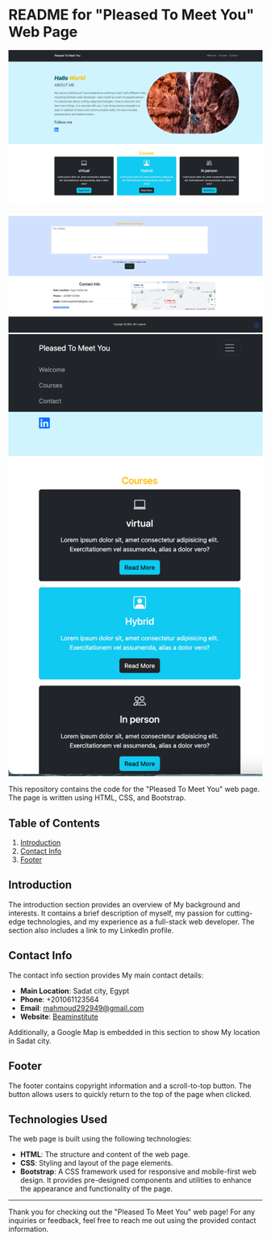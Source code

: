 # README for "Pleased To Meet You" Web Page
![Alt text](<Screenshot 2023-07-22 at 9.40.59 PM.png>)

![Alt text](<Screenshot 2023-07-22 at 9.41.10 PM.png>)
![Alt text](<Screenshot 2023-07-22 at 9.41.30 PM.png>)

This repository contains the code for the "Pleased To Meet You" web page. The page is written using HTML, CSS, and Bootstrap.

## Table of Contents

1. [Introduction](#introduction)
2. [Contact Info](#contact-info)
4. [Footer](#footer)

## Introduction

The introduction section provides an overview of My background and interests. It contains a brief description of myself, my passion for cutting-edge technologies, and my experience as a full-stack web developer. The section also includes a link to my LinkedIn profile.


## Contact Info

The contact info section provides My main contact details:

- **Main Location**: Sadat city, Egypt
- **Phone**: +201061123564
- **Email**: mahmoud292949@gmail.com
- **Website**: [Beaminstitute](https://beaminstitute.org/)

Additionally, a Google Map is embedded in this section to show My location in Sadat city.

## Footer

The footer contains copyright information and a scroll-to-top button. The button allows users to quickly return to the top of the page when clicked.

## Technologies Used

The web page is built using the following technologies:

- **HTML**: The structure and content of the web page.
- **CSS**: Styling and layout of the page elements.
- **Bootstrap**: A CSS framework used for responsive and mobile-first web design. It provides pre-designed components and utilities to enhance the appearance and functionality of the page.

---

Thank you for checking out the "Pleased To Meet You" web page! For any inquiries or feedback, feel free to reach me out using the provided contact information.
